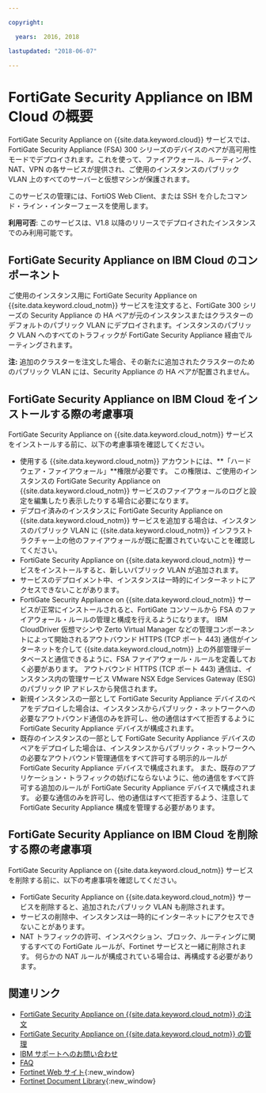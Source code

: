 ```yaml
---

copyright:

  years:  2016, 2018

lastupdated: "2018-06-07"

---
```


# FortiGate Security Appliance on IBM Cloud の概要

FortiGate Security Appliance on {{site.data.keyword.cloud}} サービスでは、FortiGate Security Appliance (FSA) 300 シリーズのデバイスのペアが高可用性モードでデプロイされます。これを使って、ファイアウォール、ルーティング、NAT、VPN の各サービスが提供され、ご使用のインスタンスのパブリック VLAN 上のすべてのサーバーと仮想マシンが保護されます。

このサービスの管理には、FortiOS Web Client、または SSH を介したコマンド・ライン・インターフェースを使用します。

**利用可否**: このサービスは、V1.8 以降のリリースでデプロイされたインスタンスでのみ利用可能です。

## FortiGate Security Appliance on IBM Cloud のコンポーネント

ご使用のインスタンス用に FortiGate Security Appliance on {{site.data.keyword.cloud_notm}} サービスを注文すると、FortiGate 300 シリーズの Security Appliance の HA ペアが元のインスタンスまたはクラスターのデフォルトのパブリック VLAN にデプロイされます。インスタンスのパブリック VLAN へのすべてのトラフィックが FortiGate Security Appliance 経由でルーティングされます。

**注:** 追加のクラスターを注文した場合、その新たに追加されたクラスターのためのパブリック VLAN には、Security Appliance の HA ペアが配置されません。

## FortiGate Security Appliance on IBM Cloud をインストールする際の考慮事項

FortiGate Security Appliance on {{site.data.keyword.cloud_notm}} サービスをインストールする前に、以下の考慮事項を確認してください。
* 使用する {{site.data.keyword.cloud_notm}} アカウントには、**「ハードウェア・ファイアウォール」**権限が必要です。 この権限は、ご使用のインスタンスの FortiGate Security Appliance on {{site.data.keyword.cloud_notm}} サービスのファイアウォールのログと設定を編集したり表示したりする場合に必要になります。
* デプロイ済みのインスタンスに FortiGate Security Appliance on {{site.data.keyword.cloud_notm}} サービスを追加する場合は、インスタンスのパブリック VLAN に {{site.data.keyword.cloud_notm}} インフラストラクチャー上の他のファイアウォールが既に配置されていないことを確認してください。
* FortiGate Security Appliance on {{site.data.keyword.cloud_notm}} サービスをインストールすると、新しいパブリック VLAN が追加されます。
* サービスのデプロイメント中、インスタンスは一時的にインターネットにアクセスできないことがあります。
* FortiGate Security Appliance on {{site.data.keyword.cloud_notm}} サービスが正常にインストールされると、FortiGate コンソールから FSA のファイアウォール・ルールの管理と構成を行えるようになります。 IBM CloudDriver 仮想マシンや Zerto Virtual Manager などの管理コンポーネントによって開始されるアウトバウンド HTTPS (TCP ポート 443) 通信がインターネットを介して {{site.data.keyword.cloud_notm}} 上の外部管理データベースと通信できるように、FSA ファイアウォール・ルールを定義しておく必要があります。 アウトバウンド HTTPS (TCP ポート 443) 通信は、インスタンス内の管理サービス VMware NSX Edge Services Gateway (ESG) のパブリック IP アドレスから発信されます。
* 新規インスタンスの一部として FortiGate Security Appliance デバイスのペアをデプロイした場合は、インスタンスからパブリック・ネットワークへの必要なアウトバウンド通信のみを許可し、他の通信はすべて拒否するように FortiGate Security Appliance デバイスが構成されます。
* 既存のインスタンスの一部として FortiGate Security Appliance デバイスのペアをデプロイした場合は、インスタンスからパブリック・ネットワークへの必要なアウトバウンド管理通信をすべて許可する明示的ルールが FortiGate Security Appliance デバイスで構成されます。 また、既存のアプリケーション・トラフィックの妨げにならないように、他の通信をすべて許可する追加のルールが FortiGate Security Appliance デバイスで構成されます。 必要な通信のみを許可し、他の通信はすべて拒否するよう、注意して FortiGate Security Appliance 構成を管理する必要があります。

## FortiGate Security Appliance on IBM Cloud を削除する際の考慮事項

FortiGate Security Appliance on {{site.data.keyword.cloud_notm}} サービスを削除する前に、以下の考慮事項を確認してください。
* FortiGate Security Appliance on {{site.data.keyword.cloud_notm}} サービスを削除すると、追加されたパブリック VLAN も削除されます。
* サービスの削除中、インスタンスは一時的にインターネットにアクセスできないことがあります。
* NAT トラフィックの許可、インスペクション、ブロック、ルーティングに関するすべての FortiGate ルールが、Fortinet サービスと一緒に削除されます。 何らかの NAT ルールが構成されている場合は、再構成する必要があります。

## 関連リンク

* [FortiGate Security Appliance on {{site.data.keyword.cloud_notm}} の注文](fsa_ordering.html)
* [FortiGate Security Appliance on {{site.data.keyword.cloud_notm}} の管理](managingfsa.html)
* [IBM サポートへのお問い合わせ](../vmonic/trbl_support.html)
* [FAQ](../vmonic/faq.html)
* [Fortinet Web サイト](https://www.fortinet.com/){:new_window}
* [Fortinet Document Library](http://docs.fortinet.com/fortigate/admin-guides){:new_window}
